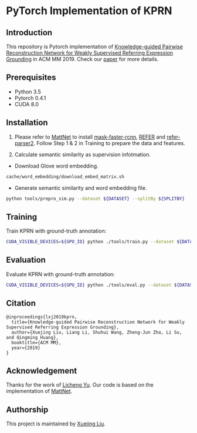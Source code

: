 # PyTorch Implementation of KPRN

## Introduction

This repository is Pytorch implementation of [Knowledge-guided Pairwise Reconstruction Network for Weakly Supervised Referring Expression Grounding](https://arxiv.org/pdf/1909.02860.pdf) in ACM MM 2019.
Check our [paper](https://arxiv.org/pdf/1909.02860.pdf) for more details.


## Prerequisites

* Python 3.5
* Pytorch 0.4.1
* CUDA 8.0

## Installation

1. Please refer to [MattNet](https://github.com/lichengunc/MAttNet) to install [mask-faster-rcnn](https://github.com/lichengunc/mask-faster-rcnn), [REFER](https://github.com/lichengunc/refer) and [refer-parser2](https://github.com/lichengunc/refer-parser2).
Follow Step 1 & 2 in Training to prepare the data and features.

2. Calculate semantic similarity as supervision infotmation.

* Download Glove word embedding.
```bash
cache/word_embedding/download_embed_matrix.sh
```

* Generate semantic similarity and word embedding file.
```bash
python tools/prepro_sim.py --dataset ${DATASET} --splitBy ${SPLITBY}
```

## Training

Train KPRN with ground-truth annotation:

```bash
CUDA_VISIBLE_DEVICES=${GPU_ID} python ./tools/train.py --dataset ${DATASET} --splitBy ${SPLITBY} --exp_id ${EXP_ID} --sub_filter_type ${SUBJECT_FILTER_TYPE} --sub_filter_thr ${SUBJECT_FILTER_THRESHOLD}
```

## Evaluation

Evaluate KPRN with ground-truth annotation:

```bash
CUDA_VISIBLE_DEVICES=${GPU_ID} python ./tools/eval.py --dataset ${DATASET} --splitBy ${SPLITBY} --split ${SPLIT} --id ${EXP_ID}
```


## Citation

    @inproceedings{lxj2019kprn,
      title={Knowledge-guided Pairwise Reconstruction Network for Weakly Supervised Referring Expression Grounding},
      author={Xuejing Liu, Liang Li, Shuhui Wang, Zheng-Jun Zha, Li Su, and Qingming Huang},
      booktitle={ACM MM},
      year={2019}
    }


## Acknowledgement

Thanks for the work of [Licheng Yu](http://cs.unc.edu/~licheng/). Our code is based on the implementation of [MattNet](https://github.com/lichengunc/MAttNet).

## Authorship

This project is maintained by [Xuejing Liu](https://gingl.github.io/).
